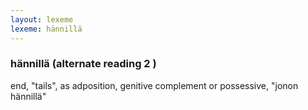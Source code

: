 ```yaml
---
layout: lexeme
lexeme: hännillä
---
```


###  hännillä  (alternate reading 2 )

end, "tails", as adposition, genitive complement or possessive, "jonon hännillä"

